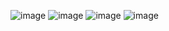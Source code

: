 ![image](https://github.com/Soni-Shivam/learn-javascript/assets/77164391/3a9ad38d-25bb-4a32-9acc-8b93795c93a1)
![image](https://github.com/Soni-Shivam/learn-javascript/assets/77164391/2d234388-e036-42c6-8194-0e0da28f15e3)
![image](https://github.com/Soni-Shivam/learn-javascript/assets/77164391/74768b60-6da6-48ae-bb81-9c108bc249b5)
![image](https://github.com/Soni-Shivam/learn-javascript/assets/77164391/4fa4b4df-6424-40d8-aafa-3c2460018d7b)
